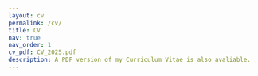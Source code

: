 ```yaml
---
layout: cv
permalink: /cv/
title: CV
nav: true
nav_order: 1
cv_pdf: CV_2025.pdf
description: A PDF version of my Curriculum Vitae is also avaliable.
---
```

